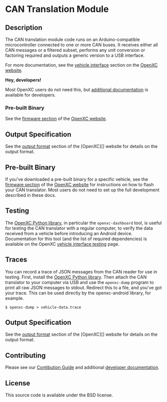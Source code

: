 CAN Translation Module
=========================

## Description

The CAN translation module code runs on an Arduino-compatible microcontroller
connected to one or more CAN buses. It receives either all CAN messages or a
filtered subset, performs any unit conversion or factoring required and outputs
a generic version to a USB interface.

For more documentation, see the [vehicle
interface](http://openxcplatform.com/vehicle-interface/index.html) section on
the [OpenXC website](http://openxcplatform.com).

**Hey, developers!**

Most OpenXC users do not need this, but [additional documentation][dev-docs] is
available for developers.

### Pre-built Binary

See the [firmware
section](http://openxcplatform.com/vehicle-interface/firmware.html) of the
[OpenXC website](http://openxcplatform.com).

## Output Specification

See the [output
format](http://openxcplatform.com/vehicle-interface/output-format.html) section
of the [OpenXC][] website for details on the output format.

## Pre-built Binary

If you've downloaded a pre-built binary for a specific vehicle, see the [firmware
section](http://openxcplatform.com/vehicle-interface/firmware.html) of the
[OpenXC website](http://openxcplatform.com) for instructions on how to flash
your CAN translator. Most users do not need to set up the full development
described in these docs.

## Testing

The [OpenXC Python library](https://github.com/openxc/openxc-python), in
particular the `openxc-dashboard` tool, is useful for testing the CAN translator with a regular
computer, to verify the data received from a vehicle before introducing an
Android device. Documentation for this tool (and the list of required
dependencies) is available on the OpenXC [vehicle interface
testing](http://openxcplatform.com/vehicle-interface/testing.html) page.

## Traces

You can record a trace of JSON messages from the CAN reader for use in testing.
First, install the [OpenXC Python library](python-lib). Then attach the CAN
translator to your computer via USB and use the `openxc-dump` program to print
all raw JSON messages to stdout. Redirect this to a file, and you've got your
trace. This can be used directly by the openxc-android library, for example.

    $ openxc-dump > vehicle-data.trace

[python-lib]: https://github.com/openxc/openxc-python

## Output Specification

See the [output
format](http://openxcplatform.com/vehicle-interface/output-format.html) section
of the [OpenXC][] website for details on the output format.

## Contributing

Please see our [Contibution Guide](https://github.com/openxc/cantranslator/blob/master/CONTRIBUTING.mkd)
and additional [developer documentation](dev-docs).

## License

This source code is available under the BSD license.

[dev-docs]: https://github.com/openxc/cantranslator/blob/master/README_developers.mkd
